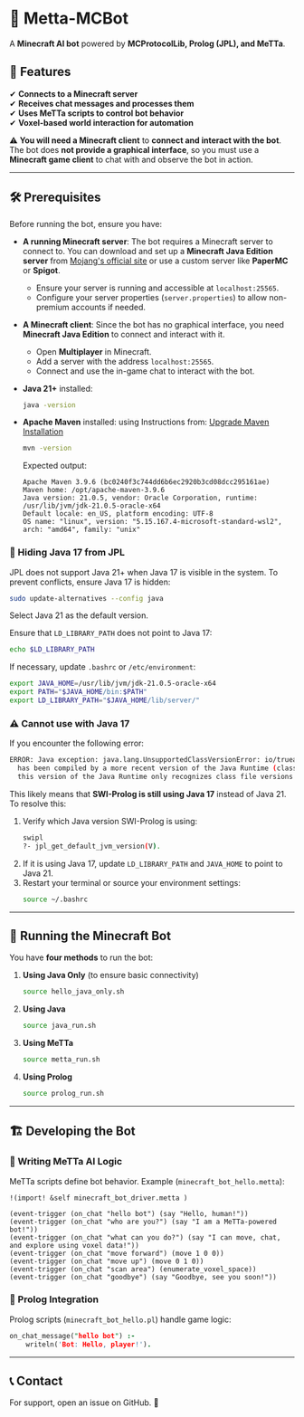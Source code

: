 # 🏰️ Metta-MCBot

A **Minecraft AI bot** powered by **MCProtocolLib, Prolog (JPL), and MeTTa**.

## 🚀 Features

✔ **Connects to a Minecraft server**\
✔ **Receives chat messages and processes them**\
✔ **Uses MeTTa scripts to control bot behavior**\
✔ **Voxel-based world interaction for automation**

⚠ **You will need a Minecraft client** to **connect and interact with the bot**.\
The bot does **not provide a graphical interface**, so you must use a **Minecraft game client** to chat with and observe the bot in action.

---

## 🛠 Prerequisites

Before running the bot, ensure you have:

- **A running Minecraft server**: The bot requires a Minecraft server to connect to. You can download and set up a **Minecraft Java Edition server** from [Mojang's official site](https://www.minecraft.net/en-us/download/server) or use a custom server like **PaperMC** or **Spigot**.

  - Ensure your server is running and accessible at `localhost:25565`.
  - Configure your server properties (`server.properties`) to allow non-premium accounts if needed.

- **A Minecraft client**: Since the bot has no graphical interface, you need **Minecraft Java Edition** to connect and interact with it.

  - Open **Multiplayer** in Minecraft.
  - Add a server with the address `localhost:25565`.
  - Connect and use the in-game chat to interact with the bot.

- **Java 21+** installed:

  ```sh
  java -version
  ```

- **Apache Maven** installed: using Instructions from:
  [Upgrade Maven Installation](https://lightspeed001.medium.com/upgrade-existing-maven-installation-to-latest-0c17074a866a)

  ```sh
  mvn -version
  ```

  Expected output:

  ```
  Apache Maven 3.9.6 (bc0240f3c744dd6b6ec2920b3cd08dcc295161ae)
  Maven home: /opt/apache-maven-3.9.6
  Java version: 21.0.5, vendor: Oracle Corporation, runtime: /usr/lib/jvm/jdk-21.0.5-oracle-x64
  Default locale: en_US, platform encoding: UTF-8
  OS name: "linux", version: "5.15.167.4-microsoft-standard-wsl2", arch: "amd64", family: "unix"
  ```

### **🔎 Hiding Java 17 from JPL**

JPL does not support Java 21+ when Java 17 is visible in the system. To prevent conflicts, ensure Java 17 is hidden:

```sh
sudo update-alternatives --config java
```

Select Java 21 as the default version.

Ensure that `LD_LIBRARY_PATH` does not point to Java 17:

```sh
echo $LD_LIBRARY_PATH
```

If necessary, update `.bashrc` or `/etc/environment`:

```sh
export JAVA_HOME=/usr/lib/jvm/jdk-21.0.5-oracle-x64
export PATH="$JAVA_HOME/bin:$PATH"
export LD_LIBRARY_PATH="$JAVA_HOME/lib/server/"
```

### **⚠️ Cannot use with Java 17**

If you encounter the following error:

```sh
ERROR: Java exception: java.lang.UnsupportedClassVersionError: io/trueagi/mettalog/minecraft/BotController 
  has been compiled by a more recent version of the Java Runtime (class file version 65.0), 
  this version of the Java Runtime only recognizes class file versions up to 61.0
```

This likely means that **SWI-Prolog is still using Java 17** instead of Java 21. To resolve this:

1. Verify which Java version SWI-Prolog is using:
   ```sh
   swipl
   ?- jpl_get_default_jvm_version(V).
   ```
2. If it is using Java 17, update `LD_LIBRARY_PATH` and `JAVA_HOME` to point to Java 21.
3. Restart your terminal or source your environment settings:
   ```sh
   source ~/.bashrc
   ```

---

## 🚀 Running the Minecraft Bot

You have **four methods** to run the bot:

1. **Using Java Only** (to ensure basic connectivity)
   ```sh
   source hello_java_only.sh
   ```
2. **Using Java**
   ```sh
   source java_run.sh
   ```
3. **Using MeTTa**
   ```sh
   source metta_run.sh
   ```
4. **Using Prolog**
   ```sh
   source prolog_run.sh
   ```

---

## 🏗️ Developing the Bot

### **📝 Writing MeTTa AI Logic**

MeTTa scripts define bot behavior. Example (`minecraft_bot_hello.metta`):

```metta
!(import! &self minecraft_bot_driver.metta )

(event-trigger (on_chat "hello bot") (say "Hello, human!"))
(event-trigger (on_chat "who are you?") (say "I am a MeTTa-powered bot!"))
(event-trigger (on_chat "what can you do?") (say "I can move, chat, and explore using voxel data!"))
(event-trigger (on_chat "move forward") (move 1 0 0))
(event-trigger (on_chat "move up") (move 0 1 0))
(event-trigger (on_chat "scan area") (enumerate_voxel_space))
(event-trigger (on_chat "goodbye") (say "Goodbye, see you soon!"))
```

### **🔹 Prolog Integration**

Prolog scripts (`minecraft_bot_hello.pl`) handle game logic:

```prolog
on_chat_message("hello bot") :-
    writeln('Bot: Hello, player!').
```

---

## 📞 Contact

For support, open an issue on GitHub. 🚀

